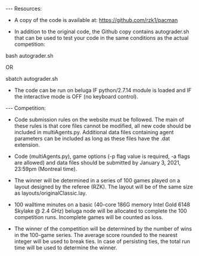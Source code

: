--- Resources:

* A copy of the code is available at: https://github.com/rzk1/pacman

* In addition to the original code, the Github copy contains autograder.sh that can be used to test your code in the same conditions as the actual competition:

bash autograder.sh

OR

sbatch autograder.sh

* The code can be run on beluga IF python/2.7.14 module is loaded and IF the interactive mode is OFF (no keyboard control).

--- Competition:

* Code submission rules on the website must be followed. The main of these rules is that core files cannot be modified, all new code should be included in multiAgents.py. Additional data files containing agent parameters can be included as long as these files have the .dat extension.

* Code (multiAgents.py), game options (-p flag value is required, -a flags are allowed) and data files should be submitted by January 3, 2021, 23:59pm (Montreal time).

* The winner will be determined in a series of 100 games played on a layout designed by the referee (RZK). The layout will be of the same size as layouts/originalClassic.lay.

* 100 walltime minutes on a basic (40-core 186G memory Intel Gold 6148 Skylake @ 2.4 GHz) beluga node will be allocated to complete the 100 competition runs. Incomplete games will be counted as loss.

* The winner of the competition will be determined by the number of wins in the 100-game series. The average score rounded to the nearest integer will be used to break ties. In case of persisting ties, the total run time will be used to determine the winner.

